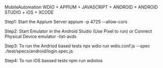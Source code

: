 MobileAutomation
WDIO + APPIUM + JAVASCRIPT + ANDROID + ANDROID STUDIO + iOS + XCODE 

Step1: Start the Appium Server
appium -p 4725 --allow-cors

Step2: Start Emulator in the Android Studio (Use Pixel to run) or Connect Physical Device
emulator -list-avds  

Step3: To run the Andriod based tests
npx wdio run wdio.conf.js --spec ./test/specs/android/login.spec.js

Step4: To run iOS bassed tests 
npm run wdioIos